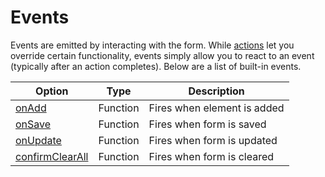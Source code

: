 # Events

Events are emitted by interacting with the form. While [actions](../actions/) let you override certain functionality, events simply allow you to react to an event (typically after an action completes).
Below are a list of built-in events.

| Option               | Type     | Description                 |
| -------------------- | -------- | --------------------------- |
| [onAdd](#)           | Function | Fires when element is added |
| [onSave](#)          | Function | Fires when form is saved    |
| [onUpdate](#)        | Function | Fires when form is updated  |
| [confirmClearAll](#) | Function | Fires when form is cleared  |
